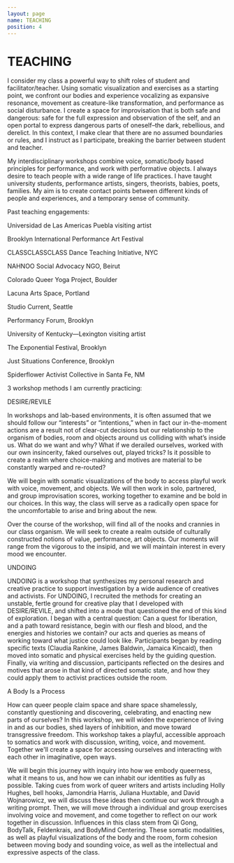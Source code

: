 ```yaml
---
layout: page
name: TEACHING
position: 4
---
```


# TEACHING

I consider my class a powerful way to shift roles of student and facilitator/teacher. Using somatic visualization and exercises as a starting point, we confront our bodies and experience vocalizing as expansive resonance, movement as creature-like transformation, and performance as social disturbance. I create a space for improvisation that is both safe and dangerous: safe for the full expression and observation of the self, and an open portal to express dangerous parts of oneself–the dark, rebellious, and derelict. In this context, I make clear that there are no assumed boundaries or rules, and I instruct as I participate, breaking the barrier between student and teacher.

My interdisciplinary workshops combine voice, somatic/body based principles for performance, and work with performative objects. I always desire to teach people with a wide range of life practices. I have taught university students, performance artists, singers, theorists, babies, poets, families. My aim is to create contact points between different kinds of people and experiences, and a temporary sense of community.

Past teaching engagements:

Universidad de Las Americas Puebla visiting artist

Brooklyn International Performance Art Festival

CLASSCLASSCLASS Dance Teaching Initiative, NYC

NAHNOO Social Advocacy NGO, Beirut

Colorado Queer Yoga Project, Boulder

Lacuna Arts Space, Portland

Studio Current, Seattle

Performancy Forum, Brooklyn

University of Kentucky—Lexington visiting artist

The Exponential Festival, Brooklyn

Just Situations Conference, Brooklyn

Spiderflower Activist Collective in Santa Fe, NM

3 workshop methods I am currently practicing:

DESIRE/REVILE

In workshops and lab-based environments, it is often assumed that we should follow our “interests” or “intentions,” when in fact our in-the-moment actions are a result not of clear-cut decisions but our relationship to the organism of bodies, room and objects around us colliding with what’s inside us. What do we want and why? What if we derailed ourselves, worked with our own insincerity, faked ourselves out, played tricks? Is it possible to create a realm where choice-making and motives are material to be constantly warped and re-routed?

We will begin with somatic visualizations of the body to access playful work with voice, movement, and objects. We will then work in solo, partnered, and group improvisation scores, working together to examine and be bold in our choices. In this way, the class will serve as a radically open space for the uncomfortable to arise and bring about the new.

Over the course of the workshop, will find all of the nooks and crannies in our class organism. We will seek to create a realm outside of culturally constructed notions of value, performance, art objects. Our moments will range from the vigorous to the insipid, and we will maintain interest in every mood we encounter.

UNDOING

UNDOING is a workshop that synthesizes my personal research and creative practice to support investigation by a wide audience of creatives and activists. For UNDOING, I recruited the methods for creating an unstable, fertle ground for creative play that I developed with DESIRE/REVILE, and shifted into a mode that questioned the end of this kind of exploration. I began with a central question: Can a quest for liberation, and a path toward resistance, begin with our flesh and blood, and the energies and histories we contain? our acts and queries as means of working toward what justice could look like. Participants began by reading specific texts (Claudia Rankine, James Baldwin, Jamaica Kincaid), then moved into somatic and physical exercises held by the guiding question. Finally, via writing and discussion, participants reflected on the desires and motives that arose in that kind of directed somatic state, and how they could apply them to activist practices outside the room. 

A Body Is a Process

How can queer people claim space and share space shamelessly, constantly questioning and discovering, celebrating, and enacting new parts of ourselves? In this workshop, we will widen the experience of living in and as our bodies, shed layers of inhibition, and move toward transgressive freedom.
This workshop takes a playful, accessible approach to somatics and work with discussion, writing, voice, and movement. Together we'll create a space for accessing ourselves and interacting with each other in imaginative, open ways.

We will begin this journey with inquiry into how we embody queerness, what it means to us, and how we can inhabit our identities as fully as possible. Taking cues from work of queer writers and artists including Holly Hughes, bell hooks, Jamondria Harris, Juliana Huxtable, and David Wojnarowicz, we will discuss these ideas then continue our work through a writing prompt. Then, we will move through a individual and group exercises involving voice and movement, and come together to reflect on our work together in discussion. Influences in this class stem from Qi Gong, BodyTalk, Feldenkrais, and BodyMind Centering. These somatic modalities, as well as playful visualizations of the body and the room, form cohesion between moving body and sounding voice, as well as the intellectual and expressive aspects of the class.




